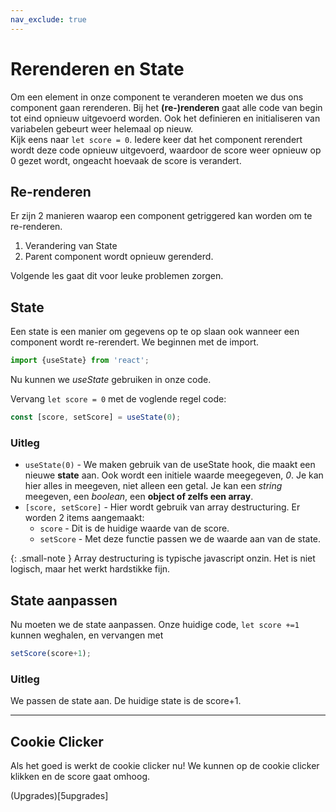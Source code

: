 ```yaml
---
nav_exclude: true
---
```

# Rerenderen en State
Om een element in onze component te veranderen moeten we dus ons component gaan rerenderen. Bij het **(re-)renderen** gaat alle code van begin tot eind opnieuw uitgevoerd worden. Ook het definieren en initialiseren van variabelen gebeurt weer helemaal op nieuw.    
Kijk eens naar `let score = 0`. Iedere keer dat het component rerendert wordt deze code opnieuw uitgevoerd, waardoor de score weer opnieuw op 0 gezet wordt, ongeacht hoevaak de score is verandert. 

## Re-renderen
Er zijn 2 manieren waarop een component getriggered kan worden om te re-renderen.
1. Verandering van State
2. Parent component wordt opnieuw gerenderd.

Volgende les gaat dit voor leuke problemen zorgen.

## State
Een state is een manier om gegevens op te op slaan ook wanneer een component wordt re-rerendert. 
We beginnen met de import.
```js
import {useState} from 'react';
```
Nu kunnen we *useState* gebruiken in onze code.

Vervang `let score = 0` met de voglende regel code:
```js
const [score, setScore] = useState(0);
```

### Uitleg

* `useState(0)` - We maken gebruik van de useState hook, die maakt een nieuwe **state** aan. Ook wordt een initiele waarde meegegeven, *0*. Je kan hier alles in meegeven, niet alleen een getal. Je kan een *string* meegeven, een *boolean*, een **object of zelfs een array**.
* `[score, setScore]` - Hier wordt gebruik van array destructuring. Er worden 2 items aangemaakt:
    * `score` - Dit is de huidige waarde van de score.
    * `setScore` - Met deze functie passen we de waarde aan van de state. 

{: .small-note }
Array destructuring is typische javascript onzin. Het is niet logisch, maar het werkt hardstikke fijn.


## State aanpassen
Nu moeten we de state aanpassen. Onze huidige code, `let score +=1` kunnen weghalen, en vervangen met
```js
setScore(score+1);
```

### Uitleg
We passen de state aan. De huidige state is de score+1.

---

## Cookie Clicker
Als het goed is werkt de cookie clicker nu! We kunnen op de cookie clicker klikken en de score gaat omhoog.

(Upgrades)[5upgrades]